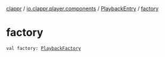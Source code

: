 [clappr](../../index.md) / [io.clappr.player.components](../index.md) / [PlaybackEntry](index.md) / [factory](./factory.md)

# factory

`val factory: `[`PlaybackFactory`](../-playback-factory.md)